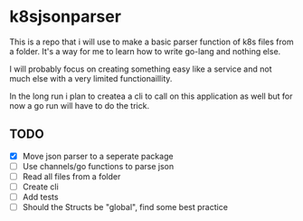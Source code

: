 # k8sjsonparser

This is a repo that i will use to make a basic parser function of k8s files from a folder.
It's a way for me to learn how to write go-lang and nothing else.

I will probably focus on creating something easy like a service and not much else with a very limited functionaillity.

In the long run i plan to createa a cli to call on this application as well but for now a go run will have to do the trick.

## TODO

- [x] Move json parser to a seperate package
- [ ] Use channels/go functions to parse json
- [ ] Read all files from a folder
- [ ] Create cli
- [ ] Add tests
- [ ] Should the Structs be "global", find some best practice
